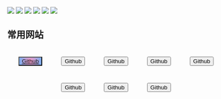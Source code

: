 <p align="left">
  <img src="https://img.shields.io/badge/Github-Zer0--hex-brightgreen" /> 
  <img src="https://img.shields.io/badge/-C-black?style=flat-square&logo=C"/>
  <img src="https://img.shields.io/badge/-Python-black?style=flat-square&logo=Python"/>
  <img src="https://img.shields.io/badge/-Shell-black?style=flat-square&logo=Shell"/>
  <img src="https://img.shields.io/badge/-Go-black?style=flat-square&logo=Go"/>
  <img src="https://img.shields.io/badge/-Rust-black?style=flat-square&logo=Rust"/>
</p>

## 常用网站
<div class="frame" style="text-align: center">
    <button style="margin: 20px;background: radial-gradient(circle, rgba(247,150,192,1) 0%, rgba(118,174,241,1) 100%);" ><a href="https://baidu.com">Github</a></button>
  <button style="margin: 20px;" ><a href="https://baidu.com"></a>Github</button>
  <button style="margin: 20px;" ><a href="https://baidu.com"></a>Github</button>
  <button style="margin: 20px;" ><a href="https://baidu.com"></a>Github</button>
  <button style="margin: 20px;" ><a href="https://baidu.com"></a>Github</button>
  <button style="margin: 20px;" ><a href="https://baidu.com"></a>Github</button>
  <button style="margin: 20px;" ><a href="https://baidu.com"></a>Github</button>
  <button style="margin: 20px;" ><a href="https://baidu.com"></a>Github</button>
</div>
